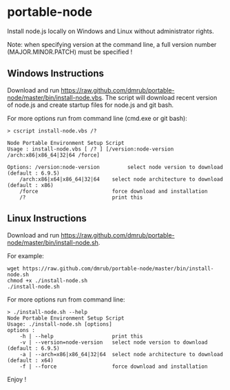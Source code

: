portable-node
=============

Install node.js locally on Windows and Linux without administrator rights.

Note: when specifying version at the command line, a full version number (MAJOR.MINOR.PATCH) must be specified !

Windows Instructions
--------------------

Download and run https://raw.github.com/dmrub/portable-node/master/bin/install-node.vbs.
The script will download recent version of node.js and create startup files for node.js and git bash.

For more options run from command line (cmd.exe or git bash):

    > cscript install-node.vbs /?

    Node Portable Environment Setup Script
    Usage : install-node.vbs [ /? ] [/version:node-version /arch:x86|x86_64|32|64 /force]

    Options: /version:node-version         select node version to download (default : 6.9.5)
        /arch:x86|x64|x86_64|32|64    select node architecture to download (default : x86)
        /force                        force download and installation
        /?                            print this

Linux Instructions
--------------------

Download and run https://raw.github.com/dmrub/portable-node/master/bin/install-node.sh.

For example:

    wget https://raw.github.com/dmrub/portable-node/master/bin/install-node.sh
    chmod +x ./install-node.sh
    ./install-node.sh

For more options run from command line:

    > ./install-node.sh --help
    Node Portable Environment Setup Script
    Usage: ./install-node.sh [options]
    options :
        -h | --help                   print this
        -v | --version=node-version   select node version to download (default : 6.9.5)
        -a | --arch=x86|x86_64|32|64  select node architecture to download (default : x64)
        -f | --force                  force download and installation

Enjoy !
